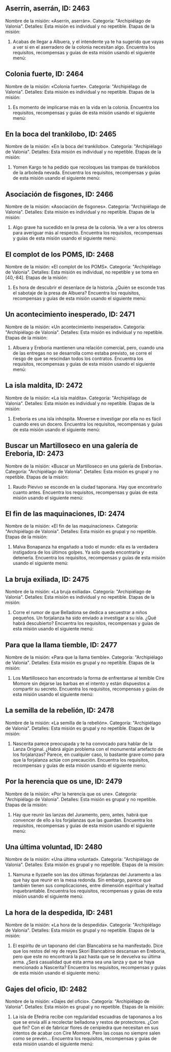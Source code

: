 ## Aserrín, aserrán, ID: 2463
Nombre de la misión: «Aserrín, aserrán».
Categoría: "Archipiélago de Valonia".
Detalles: Esta misión es individual y no repetible.
Etapas de la misión:
1. Acabas de llegar a Albuera, y el intendente ya te ha sugerido que vayas a ver si en el aserradero de la colonia necesitan algo.
Encuentra los requisitos, recompensas y guías de esta misión usando el siguiente menú:
<component type={2463_QUEST_MENU}>

## Colonia fuerte, ID: 2464
Nombre de la misión: «Colonia fuerte».
Categoría: "Archipiélago de Valonia".
Detalles: Esta misión es individual y no repetible.
Etapas de la misión:
1. Es momento de implicarse más en la vida en la colonia.
Encuentra los requisitos, recompensas y guías de esta misión usando el siguiente menú:
<component type={2464_QUEST_MENU}>

## En la boca del trankilobo, ID: 2465
Nombre de la misión: «En la boca del trankilobo».
Categoría: "Archipiélago de Valonia".
Detalles: Esta misión es individual y no repetible.
Etapas de la misión:
1. Yomen Kargo te ha pedido que recoloques las trampas de trankilobos de la arboleda nevada.
Encuentra los requisitos, recompensas y guías de esta misión usando el siguiente menú:
<component type={2465_QUEST_MENU}>

## Asociación de fisgones, ID: 2466
Nombre de la misión: «Asociación de fisgones».
Categoría: "Archipiélago de Valonia".
Detalles: Esta misión es individual y no repetible.
Etapas de la misión:
1. Algo grave ha sucedido en la presa de la colonia. Ve a ver a los obreros para averiguar más al respecto.
Encuentra los requisitos, recompensas y guías de esta misión usando el siguiente menú:
<component type={2466_QUEST_MENU}>

## El complot de los POMS, ID: 2468
Nombre de la misión: «El complot de los POMS».
Categoría: "Archipiélago de Valonia".
Detalles: Esta misión es individual, no repetible y se toma en [40,-84].
Etapas de la misión:
1. Es hora de descubrir el desenlace de la historia. ¿Quién se esconde tras el sabotaje de la presa de Albuera?
Encuentra los requisitos, recompensas y guías de esta misión usando el siguiente menú:
<component type={2468_QUEST_MENU}>

## Un acontecimiento inesperado, ID: 2471
Nombre de la misión: «Un acontecimiento inesperado».
Categoría: "Archipiélago de Valonia".
Detalles: Esta misión es individual y no repetible.
Etapas de la misión:
1. Albuera y Ereboria mantienen una relación comercial, pero, cuando una de las entregas no se desarrolla como estaba previsto, se corre el riesgo de que se rescindan todos los contratos.
Encuentra los requisitos, recompensas y guías de esta misión usando el siguiente menú:
<component type={2471_QUEST_MENU}>

## La isla maldita, ID: 2472
Nombre de la misión: «La isla maldita».
Categoría: "Archipiélago de Valonia".
Detalles: Esta misión es individual y no repetible.
Etapas de la misión:
1. Ereboria es una isla inhóspita. Moverse e investigar por ella no es fácil cuando eres un docero.
Encuentra los requisitos, recompensas y guías de esta misión usando el siguiente menú:
<component type={2472_QUEST_MENU}>

## Buscar un Martilloseco en una galería de Ereboria, ID: 2473
Nombre de la misión: «Buscar un Martilloseco en una galería de Ereboria».
Categoría: "Archipiélago de Valonia".
Detalles: Esta misión es grupal y no repetible.
Etapas de la misión:
1. Raudo Pievivo se esconde en la ciudad taponana. Hay que encontrarlo cuanto antes.
Encuentra los requisitos, recompensas y guías de esta misión usando el siguiente menú:
<component type={2473_QUEST_MENU}>

## El fin de las maquinaciones, ID: 2474
Nombre de la misión: «El fin de las maquinaciones».
Categoría: "Archipiélago de Valonia".
Detalles: Esta misión es grupal y no repetible.
Etapas de la misión:
1. Malva Bonapanza ha engañado a todo el mundo: ella es la verdadera instigadora de los últimos golpes. Ya solo queda encontrarla y detenerla.
Encuentra los requisitos, recompensas y guías de esta misión usando el siguiente menú:
<component type={2474_QUEST_MENU}>

## La bruja exiliada, ID: 2475
Nombre de la misión: «La bruja exiliada».
Categoría: "Archipiélago de Valonia".
Detalles: Esta misión es individual y no repetible.
Etapas de la misión:
1. Corre el rumor de que Belladona se dedica a secuestrar a niños pequeños. Un forjalanza ha sido enviado a investigar a su isla. ¿Qué habrá descubierto?
Encuentra los requisitos, recompensas y guías de esta misión usando el siguiente menú:
<component type={2475_QUEST_MENU}>

## Para que la llama tiemble, ID: 2477
Nombre de la misión: «Para que la llama tiemble».
Categoría: "Archipiélago de Valonia".
Detalles: Esta misión es grupal y no repetible.
Etapas de la misión:
1. Los Martilloseco han encontrado la forma de enfrentarse al temible Cire Momore sin dejarse las barbas en el intento y están dispuestos a compartir su secreto.
Encuentra los requisitos, recompensas y guías de esta misión usando el siguiente menú:
<component type={2477_QUEST_MENU}>

## La semilla de la rebelión, ID: 2478
Nombre de la misión: «La semilla de la rebelión».
Categoría: "Archipiélago de Valonia".
Detalles: Esta misión es grupal y no repetible.
Etapas de la misión:
1. Nascerita parece preocupada y te ha convocado para hablar de la Lanza Original. ¿Habrá algún problema con el monumental artefacto de los forjalanzas? Parece, en cualquier caso, lo bastante grave como para que la forjalanza actúe con precaución.
Encuentra los requisitos, recompensas y guías de esta misión usando el siguiente menú:
<component type={2478_QUEST_MENU}>

## Por la herencia que os une, ID: 2479
Nombre de la misión: «Por la herencia que os une».
Categoría: "Archipiélago de Valonia".
Detalles: Esta misión es grupal y no repetible.
Etapas de la misión:
1. Hay que reunir las lanzas del Juramento, pero, antes, habrá que convencer de ello a los forjalanzas que las guardan.
Encuentra los requisitos, recompensas y guías de esta misión usando el siguiente menú:
<component type={2479_QUEST_MENU}>

## Una última voluntad, ID: 2480
Nombre de la misión: «Una última voluntad».
Categoría: "Archipiélago de Valonia".
Detalles: Esta misión es grupal y no repetible.
Etapas de la misión:
1. Namuna e Ilyzaelle son las dos últimas forjalanzas del Juramento a las que hay que reunir en la mesa redonda. Sin embargo, parece que también tienen sus complicaciones, entre dimensión espiritual y lealtad inquebrantable.
Encuentra los requisitos, recompensas y guías de esta misión usando el siguiente menú:
<component type={2480_QUEST_MENU}>

## La hora de la despedida, ID: 2481
Nombre de la misión: «La hora de la despedida».
Categoría: "Archipiélago de Valonia".
Detalles: Esta misión es grupal y no repetible.
Etapas de la misión:
1. El espíritu de un taponano del clan Blancabirra se ha manifestado. Dice que los restos del rey de reyes Skori Blancabirra descansan en Ereboria, pero que este no encontrará la paz hasta que se le devuelva su última arma. ¿Será casualidad que esta arma sea una lanza y que se haya mencionado a Nascerita?
Encuentra los requisitos, recompensas y guías de esta misión usando el siguiente menú:
<component type={2481_QUEST_MENU}>

## Gajes del oficio, ID: 2482
Nombre de la misión: «Gajes del oficio».
Categoría: "Archipiélago de Valonia".
Detalles: Esta misión es grupal y no repetible.
Etapas de la misión:
1. La isla de Efedria recibe con regularidad escuadras de taponanos a los que se envía allí a recolectar belladona y restos de protectores. ¿Con qué fin? Con el de fabricar flores de cenipiedra que necesitan en sus intentos de acabar con Cire Momore. Pero las cosas no siempre salen como se prevén...
Encuentra los requisitos, recompensas y guías de esta misión usando el siguiente menú:
<component type={2482_QUEST_MENU}>